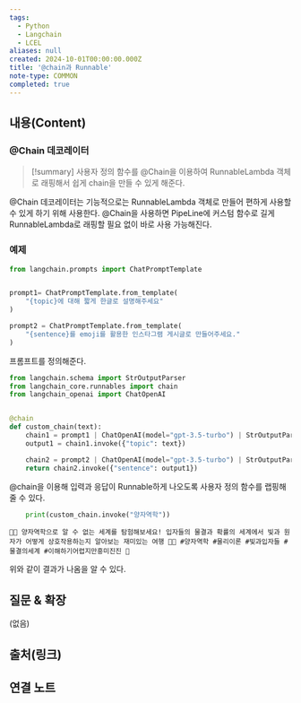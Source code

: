 ```yaml
---
tags:
  - Python
  - Langchain
  - LCEL
aliases: null
created: 2024-10-01T00:00:00.000Z
title: '@chain과 Runnable'
note-type: COMMON
completed: true
---
```


## 내용(Content)

### @Chain 데코레이터

>[!summary]
>사용자 정의 함수를 @Chain을 이용하여 RunnableLambda 객체로 래핑해서 쉽게 chain을 만들 수 있게 해준다.

@Chain 데코레이터는 기능적으로는 RunnableLambda 객체로 만들어 편하게 사용할 수 있게 하기 위해 사용한다. @Chain을 사용하면 PipeLine에 커스텀 함수로 길게 RunnableLambda로 래핑할 필요 없이 바로 사용 가능해진다.


### 예제

```python
from langchain.prompts import ChatPromptTemplate


prompt1= ChatPromptTemplate.from_template(
    "{topic}에 대해 짧게 한글로 설명해주세요" 
)

prompt2 = ChatPromptTemplate.from_template(
    "{sentence}를 emoji를 활용한 인스타그램 게시글로 만들어주세요."
)
```

프롬프트를 정의해준다.

```python
from langchain.schema import StrOutputParser
from langchain_core.runnables import chain
from langchain_openai import ChatOpenAI


@chain
def custom_chain(text):
    chain1 = prompt1 | ChatOpenAI(model="gpt-3.5-turbo") | StrOutputParser()
    output1 = chain1.invoke({"topic": text})

    chain2 = prompt2 | ChatOpenAI(model="gpt-3.5-turbo") | StrOutputParser()
    return chain2.invoke({"sentence": output1})


```

@chain을 이용해 입력과 응답이 Runnable하게 나오도록 사용자 정의 함수를 랩핑해 줄 수 있다.

```python
	print(custom_chain.invoke("양자역학"))
```

```text
🔬✨ 양자역학으로 알 수 없는 세계를 탐험해보세요! 입자들의 물결과 확률의 세계에서 빛과 원자가 어떻게 상호작용하는지 알아보는 재미있는 여행 🌌🌀 #양자역학 #물리이론 #빛과입자들 #물결의세계 #이해하기어렵지만흥미진진 🌟
```

위와 같이 결과가 나옴을 알 수 있다.

## 질문 & 확장

(없음)

## 출처(링크)


## 연결 노트

